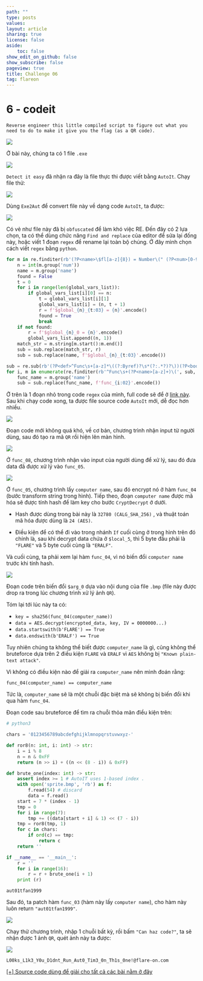 ```yaml
---
path: ""
type: posts
values:
layout: article
sharing: true
license: false
aside:
    toc: false
show_edit_on_github: false
show_subscribe: false
pageview: true
title: Challenge 06
tag: flareon
---
```

# 6 - codeit

```
Reverse engineer this little compiled script to figure out what you need to do to make it give you the flag (as a QR code).
```

![](/assets/images/flareon/6/1.png)

Ở bài này, chúng ta có 1 file `.exe`

![](/assets/images/flareon/6/2.png)

`Detect it easy` đã nhận ra đây là file thực thi được viết bằng `AutoIt`. Chạy file thử:

![](/assets/images/flareon/6/3.png)

Dùng `Exe2Aut` để convert file này về dạng code `AutoIt`, ta được:

![](/assets/images/flareon/6/4.png)

Có vẻ như file này đã bị `obfuscated` để làm khó việc RE. Đến đây có 2 lựa chọn, ta có thể dùng chức năng `Find and replace` của editor để sửa lại đống này, hoặc viết 1 đoạn `regex` để rename lại toàn bộ chúng. Ở đây mình chọn cách viết `regex` bằng `python`.

```python
for m in re.finditer(rb'(?P<name>\$fl[a-z]{8}) = Number\(" (?P<num>[0-9]+) "\)', sub):
    n = int(m.group('num'))
    name = m.group('name')
    found = False
    t = 0
    for i in range(len(global_vars_list)):
        if global_vars_list[i][0] == n:
            t = global_vars_list[i][1]          
            global_vars_list[i] = (n, t + 1)
            r = f'$global_{n}_{t:03} = {n}'.encode()
            found = True
            break
    if not found:
        r = f'$global_{n}_0 = {n}'.encode()
        global_vars_list.append((n, 1))
    match_str = m.string[m.start():m.end()]
    sub = sub.replace(match_str, r)
    sub = sub.replace(name, f'$global_{n}_{t:03}'.encode())

sub = re.sub(rb'(?P<def>^Func\s+[a-z]*\((?:Byref)?\s*(?:.*?)?\))(?P<body>.*?)EndFunc', process_args, sub, flags = re.MULTILINE | re.DOTALL)
for i, m in enumerate(re.finditer(rb'^Func\s+(?P<name>[a-z]+)\(', sub, flags = re.MULTILINE)):
    func_name = m.group('name')
    sub = sub.replace(func_name, f'func_{i:02}'.encode())
```

Ở trên là 1 đoạn nhỏ trong code `regex` của mình, full code sẽ để ở [link này](6.py). Sau khi chạy code xong, ta được file source code `AutoIt` mới, dễ đọc hơn nhiều.

![](/assets/images/flareon/6/5.png)

Đoạn code mới không quá khó, về cơ bản, chương trình nhận input từ người dùng, sau đó tạo ra mã `QR` rồi hiện lên màn hình.

![](/assets/images/flareon/6/6.png)

Ở `func_08`, chương trình nhận vào input của người dùng để xử lý, sau đó đưa data đã được xử lý vào `func_05`.

![](/assets/images/flareon/6/7.png)

Ở `func_05`, chương trình lấy `computer name`, sau đó encrypt nó ở hàm `func_04` (bước transform string trong hình). Tiếp theo, đoạn `computer name` được mã hóa sẽ được tính hash để làm key cho bước `CryptDecrypt` ở dưới.

- Hash được dùng trong bài này là `32780 (CALG_SHA_256)` , và thuật toán mã hóa được dùng là `24 (AES)`.

- Điều kiện để có thể đi vào trong nhánh `If` cuối cùng ở trong hình trên đó chính là, sau khi decrypt data chứa ở `$local_5`, thì 5 byte đầu phải là `"FLARE"` và 5 byte cuối cùng là `"ERALF"`.

Và cuối cùng, ta phải xem lại hàm `func_04`, vì nó biến đổi `computer name` trước khi tính hash.

![](/assets/images/flareon/6/8.png)

Đoạn code trên biến đổi `$arg_0` dựa vào nội dung của file `.bmp` (file này được drop ra trong lúc chương trình xử lý ảnh `QR`).

Tóm lại tới lúc này ta có:

- `key = sha256(func_04(computer_name))`
- `data = AES.decrypt(encrypted_data, key, IV = 0000000...)`
- `data.startswith(b'FLARE') == True`
- `data.endswith(b'ERALF') == True`

Tuy nhiên chúng ta không thể biết được `computer_name` là gì, cũng không thể bruteforce dựa trên 2 điều kiện `FLARE` và `ERALF` vì `AES` không bị `"Known plain-text attack"`.

Vì không có điều kiện nào để giải ra `computer_name` nên mình đoán rằng:

```
func_04(computer_name) == computer_name
```

Tức là, `computer_name` sẽ là một chuỗi đặc biệt mà sẽ không bị biến đổi khi qua hàm `func_04`.

Đoạn code sau bruteforce để tìm ra chuỗi thỏa mãn điều kiện trên:

```python
# python3

chars = '0123456789abcdefghijklmnopqrstuvwxyz-'

def ror8(n: int, i: int) -> str:
    i = i % 8
    n = n & 0xFF
    return (n >> i) + ((n << (8 - i)) & 0xFF)

def brute_one(index: int) -> str:
    assert index >= 1 # AutoIT uses 1-based index .
    with open('sprite.bmp', 'rb') as f:
        f.read(54) # discard
        data = f.read()
    start = 7 * (index - 1)
    tmp = 0
    for i in range(7):
        tmp += ((data[start + i] & 1) << (7 - i))
    tmp = ror8(tmp, 1)
    for c in chars:
        if ord(c) == tmp:
            return c
    return ''

if __name__ == '__main__':
    r = ''
    for i in range(16):
        r = r + brute_one(i + 1)
    print (r)
```

```
aut01tfan1999
```

Sau đó, ta patch hàm `func_03` (hàm này lấy `computer name`), cho hàm này luôn return `"aut01tfan1999"`.

![](/assets/images/flareon/6/9.png)

Chạy thử chương trình, nhập 1 chuỗi bất kỳ, rồi bấm `"Can haz code?"`, ta sẽ nhận được 1 ảnh `QR`, quét ảnh này ta được:

![](/assets/images/flareon/6/10.png)

```
L00ks_L1k3_Y0u_D1dnt_Run_Aut0_Tim3_0n_Th1s_0ne!@flare-on.com
```

[[+] Source code dùng để giải cho tất cả các bài nằm ở đây](/assets/images/flareon/src.zip)